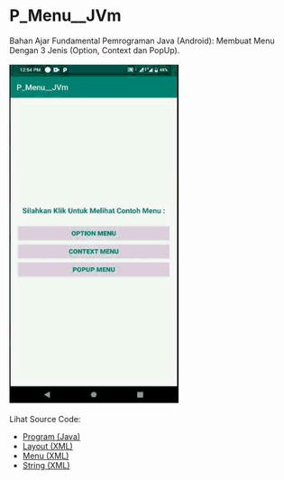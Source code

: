 # P_Menu__JVm
Bahan Ajar Fundamental Pemrograman Java (Android): Membuat Menu Dengan 3 Jenis (Option, Context dan PopUp).<br><br>
<img src="https://github.com/RizkyKhapidsyah/P_Menu__JVm/blob/master/result/R20191206_125433.gif" height=600px width=300px><br><br>
Lihat Source Code:<br>
- <a href="https://github.com/RizkyKhapidsyah/P_Menu__JVm/tree/master/app/src/main/java/com/rizkykhapidsyah/p_menu__jvm">Program (Java)</a><br>
- <a href="https://github.com/RizkyKhapidsyah/P_Menu__JVm/tree/master/app/src/main/res/layout">Layout (XML)</a><br>
- <a href="https://github.com/RizkyKhapidsyah/P_Menu__JVm/blob/master/app/src/main/res/menu/menu.xml">Menu (XML)</a><br>
- <a href="https://github.com/RizkyKhapidsyah/P_Menu__JVm/blob/master/app/src/main/res/values/strings.xml">String (XML)</a>
